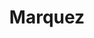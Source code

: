 ---
title: "Marquez"
url: /ciudad-autonoma-de-buenos-aires/marquez-avenida-lope-de-vega/
shop: general
---